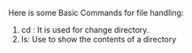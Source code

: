 Here is some Basic Commands for file handling:
1. cd : It is used for change directory.
2. ls: Use to show the contents of a directory
